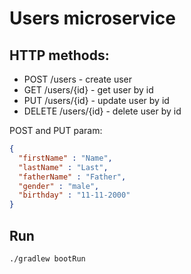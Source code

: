 # Users microservice

## HTTP methods:

 * POST /users - create user
 * GET /users/{id} - get user by id
 * PUT /users/{id} - update user by id
 * DELETE /users/{id} - delete user by id

POST and PUT param:

```json
{
  "firstName" : "Name",
  "lastName" : "Last",
  "fatherName" : "Father",
  "gender" : "male",
  "birthday" : "11-11-2000"
}
```
## Run

```shell
./gradlew bootRun
```
